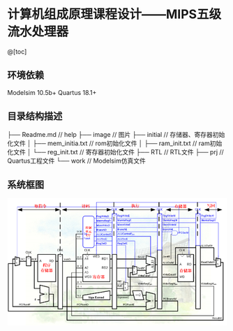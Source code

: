 # 计算机组成原理课程设计——MIPS五级流水处理器

@[toc]

## 环境依赖
Modelsim 10.5b+
Quartus 18.1+
## 目录结构描述

├── Readme.md                   // help
├── image                       // 图片
├── initial                     // 存储器、寄存器初始化文件
│   ├── mem_initia.txt          // rom初始化文件
│   ├── ram_init.txt            // ram初始化文件
│   └──  reg_init.txt           // 寄存器初始化文件
├── RTL                         // RTL文件
├── prj                         // Quartus工程文件
└── work                        // Modelsim仿真文件
## 系统框图

![](/image/CPU.png)